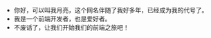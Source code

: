 - 你好，可以叫我月亮，这个网名伴随了我好多年，已经成为我的代号了。
- 我是一个前端开发者，也是爱好者。
- 不废话了，让我们开始我们的前端之旅吧！

<!---
csj1328059093/csj1328059093 is a ✨ special ✨ repository because its `README.md` (this file) appears on your GitHub profile.
You can click the Preview link to take a look at your changes.
--->
